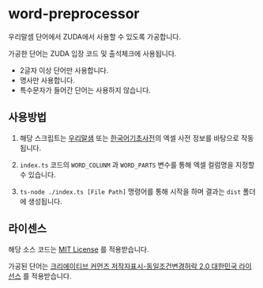 # word-preprocessor

우리말셈 단어에서 ZUDA에서 사용할 수 있도록 가공합니다.

가공한 단어는 ZUDA 입장 코드 및 출석체크에 사용됩니다.

- 2글자 이상 단어만 사용합니다.
- 명사만 사용합니다.
- 특수문자가 들어간 단어는 사용하지 않습니다.

## 사용방법

1. 해당 스크립트는 [우리말샘](https://opendict.korean.go.kr/) 또는 [한국어기초사전](https://krdict.korean.go.kr/)의 엑셀 사전 정보를 바탕으로 작동됩니다.

2. `index.ts` 코드의 `WORD_COLUNM` 과 `WORD_PARTS` 변수를 통해 엑셀 컬럼명을 지정할 수 있습니다.

3. `ts-node ./index.ts [File Path]` 명령어를 통해 시작을 하며 결과는 `dist` 폴더에 생성됩니다.

## 라이센스

해당 소스 코드는 [MIT License](./LICENSE) 를 적용받습니다.

가공된 단어는 [크리에이티브 커먼즈 저작자표시-동일조건변경허락 2.0 대한민국 라이선스](https://creativecommons.org/licenses/by-sa/2.0/kr/) 를 적용받습니다.
